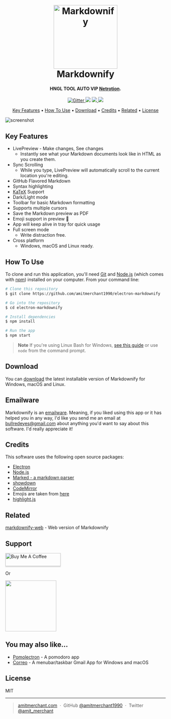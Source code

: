 
<h1 align="center">
  <br>
  <a href="http://www.amitmerchant.com/electron-markdownify"><img src="https://raw.githubusercontent.com/amitmerchant1990/electron-markdownify/master/app/img/markdownify.png" alt="Markdownify" width="200"></a>
  <br>
  Markdownify
  <br>
</h1>

<h4 align="center">HNGL TOOL AUTO VIP <a href="https://www.youtube.com/watch?v=dQw4w9WgXcQ" target="_blank">Netrotion</a>.</h4>

<p align="center">
  <a href="https://badge.fury.io/js/electron-markdownify">
    <img src="https://badge.fury.io/js/electron-markdownify.svg"
         alt="Gitter">
  </a>
  <a href="https://gitter.im/amitmerchant1990/electron-markdownify"><img src="https://badges.gitter.im/amitmerchant1990/electron-markdownify.svg"></a>
  <a href="https://saythanks.io/to/bullredeyes@gmail.com">
      <img src="https://img.shields.io/badge/SayThanks.io-%E2%98%BC-1EAEDB.svg">
  </a>
  <a href="https://www.paypal.me/AmitMerchant">
    <img src="https://img.shields.io/badge/$-donate-ff69b4.svg?maxAge=2592000&amp;style=flat">
  </a>
</p>

<p align="center">
  <a href="#key-features">Key Features</a> •
  <a href="#how-to-use">How To Use</a> •
  <a href="#download">Download</a> •
  <a href="#credits">Credits</a> •
  <a href="#related">Related</a> •
  <a href="#license">License</a>
</p>

![screenshot](https://raw.githubusercontent.com/amitmerchant1990/electron-markdownify/master/app/img/markdownify.gif)

## Key Features

* LivePreview - Make changes, See changes
  - Instantly see what your Markdown documents look like in HTML as you create them.
* Sync Scrolling
  - While you type, LivePreview will automatically scroll to the current location you're editing.
* GitHub Flavored Markdown  
* Syntax highlighting
* [KaTeX](https://khan.github.io/KaTeX/) Support
* Dark/Light mode
* Toolbar for basic Markdown formatting
* Supports multiple cursors
* Save the Markdown preview as PDF
* Emoji support in preview :tada:
* App will keep alive in tray for quick usage
* Full screen mode
  - Write distraction free.
* Cross platform
  - Windows, macOS and Linux ready.

## How To Use

To clone and run this application, you'll need [Git](https://git-scm.com) and [Node.js](https://nodejs.org/en/download/) (which comes with [npm](http://npmjs.com)) installed on your computer. From your command line:

```bash
# Clone this repository
$ git clone https://github.com/amitmerchant1990/electron-markdownify

# Go into the repository
$ cd electron-markdownify

# Install dependencies
$ npm install

# Run the app
$ npm start
```

> **Note**
> If you're using Linux Bash for Windows, [see this guide](https://www.howtogeek.com/261575/how-to-run-graphical-linux-desktop-applications-from-windows-10s-bash-shell/) or use `node` from the command prompt.


## Download

You can [download](https://github.com/amitmerchant1990/electron-markdownify/releases/tag/v1.2.0) the latest installable version of Markdownify for Windows, macOS and Linux.

## Emailware

Markdownify is an [emailware](https://en.wiktionary.org/wiki/emailware). Meaning, if you liked using this app or it has helped you in any way, I'd like you send me an email at <bullredeyes@gmail.com> about anything you'd want to say about this software. I'd really appreciate it!

## Credits

This software uses the following open source packages:

- [Electron](http://electron.atom.io/)
- [Node.js](https://nodejs.org/)
- [Marked - a markdown parser](https://github.com/chjj/marked)
- [showdown](http://showdownjs.github.io/showdown/)
- [CodeMirror](http://codemirror.net/)
- Emojis are taken from [here](https://github.com/arvida/emoji-cheat-sheet.com)
- [highlight.js](https://highlightjs.org/)

## Related

[markdownify-web](https://github.com/amitmerchant1990/markdownify-web) - Web version of Markdownify

## Support

<a href="https://www.buymeacoffee.com/5Zn8Xh3l9" target="_blank"><img src="https://www.buymeacoffee.com/assets/img/custom_images/purple_img.png" alt="Buy Me A Coffee" style="height: 41px !important;width: 174px !important;box-shadow: 0px 3px 2px 0px rgba(190, 190, 190, 0.5) !important;-webkit-box-shadow: 0px 3px 2px 0px rgba(190, 190, 190, 0.5) !important;" ></a>

<p>Or</p> 

<a href="https://www.patreon.com/amitmerchant">
	<img src="https://c5.patreon.com/external/logo/become_a_patron_button@2x.png" width="160">
</a>

## You may also like...

- [Pomolectron](https://github.com/amitmerchant1990/pomolectron) - A pomodoro app
- [Correo](https://github.com/amitmerchant1990/correo) - A menubar/taskbar Gmail App for Windows and macOS

## License

MIT

---

> [amitmerchant.com](https://www.amitmerchant.com) &nbsp;&middot;&nbsp;
> GitHub [@amitmerchant1990](https://github.com/amitmerchant1990) &nbsp;&middot;&nbsp;
> Twitter [@amit_merchant](https://twitter.com/amit_merchant)

